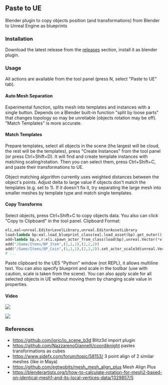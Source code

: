 ## Paste to UE

Blender plugin to copy objects position (and transformations) from Blender to Unreal Engine as blueprints

### Installation

Download the latest release from the [releases](../../releases) section, install it as blender plugin.

### Usage

All actions are available from the tool panel (press N, select "Paste to UE" tab).

#### Auto Mesh Separation

Experimental function, splits mesh into templates and instances with a single button.
Depends on a Blender built-in function "split by loose parts" that changes topology
so may be unreliable (objects rotation may be off). "Match Templates" is more accurate.

#### Match Templates

Prepare templates, select all objects in the scene (the largest will be cloud,
the rest will be the templates), press "Create Instances" from the tool panel (or press Ctrl+Shift+D).
It will find and create template instances with matching scaling/rotation.
Then you can select them, press Ctrl+Shift+C, and paste their transformations to UE.

Object matching algorithm currently uses weighted distances between the object's points.
Adjust delta to large value if objects don't match the templates (e.g. set to 1).
If it doesn't fix it, try separating the large mesh into smaller meshes
by template type and match single templates.

#### Copy Transforms

Select objects, press Ctrl+Shift+C to copy objects data. You also can click "Copy to Clipboard" in the tool panel.
Clipboard Format:

```python
eli,eal=unreal.EditorLevelLibrary,unreal.EditorAssetLibrary
load=lambda bp:eal.load_blueprint_class(eal.load_asset(bp).get_outer().get_full_name())
add=lambda bp,v,r:eli.spawn_actor_from_class(load(bp),unreal.Vector(*v),unreal.Rotator(*r))
add("/Game/Items/BP_Item",(1,1,1),(2,2,2))
add("/Game/Items/BP_Coin",(1,1,1),(2,2,2)).set_actor_scale3d(unreal.Vector{3,3,3}) # optional
# ...
```

Paste clipboard to the UE5 "Python" window (not REPL), it allows multiline text.
You can also specify blueprint and scale in the toolbar (use with caution, scale is taken from the scene).
You can also apply scale for all selected objects in UE without moving them by changing scale value in properties.

#### Video

[![](http://img.youtube.com/vi/lSLK26Li14w/hqdefault.jpg)](https://youtu.be/lSLK26Li14w)

[![](http://img.youtube.com/vi/Gx81sG9M7Q8/hqdefault.jpg)](https://youtu.be/Gx81sG9M7Q8)

### References

* https://github.com/joric/io_scene_b3d Blitz3d import plugin
* https://github.com/NazzarenoGiannelli/coordiknight pastes transformations as cubes
* https://www.sidefx.com/forum/topic/58153/ 3 point align of 2 similar meshes (like in Maya)
* https://github.com/egtwobits/mesh_mesh_align_plus Mesh Align Plus
* https://blenderartists.org/t/how-to-calculate-rotation-for-mesh2-based-on-identical-mesh1-and-its-local-vertices-data/1329857/5
